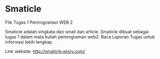 # Smaticle
File Tugas 1 Pemrograman WEB 2

Smaticle adalah singkata dari small dan article. Smaticle dibuat sebagai tugas 1 dalam mata kuliah pemrograman web2.
Baca Laporan Tugas untuk informasi lebih lengkap

Link website:
http://smaticle.epizy.com/
